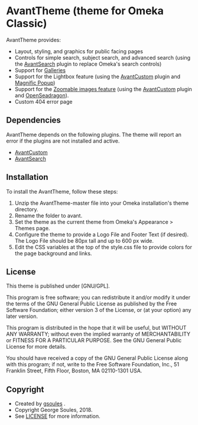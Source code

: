 # AvantTheme (theme for Omeka Classic)

AvantTheme provides:

* Layout, styling, and graphics for public facing pages
* Controls for simple search, subject search, and advanced search (using the [AvantSearch](https://github.com/gsoules/AvantSearch) plugin to replace Omeka's search controls)
* Support for [Galleries](http://swhplibrary.net/archive/gallery/)
* Support for the Lightbox feature (using the [AvantCustom](https://github.com/gsoules/AvantCustom) plugin and [Magnific Popup](https://github.com/dimsemenov/Magnific-Popup/))
* Support for the [Zoomable images feature](http://swhplibrary.net/digitalarchive/find?tags=zoomable&view=4) (using the [AvantCustom](https://github.com/gsoules/AvantCustom) plugin and [OpenSeadragon](https://openseadragon.github.io/)).
* Custom 404 error page

## Dependencies
AvantTheme depends on the following plugins. The theme will report an error if the plugins are not installed and active.

* [AvantCustom](https://github.com/gsoules/AvantCustom)
* [AvantSearch](https://github.com/gsoules/AvantSearch)

## Installation

To install the AvantTheme, follow these steps:

1. Unzip the AvantTheme-master file into your Omeka installation's theme directory.
2. Rename the folder to avant.
3. Set the theme as the current theme from Omeka's Appearance > Themes page.
4. Configure the theme to provide a Logo File and Footer Text (if desired). The Logo File should be 80px tall and up to 600 px wide.
5. Edit the CSS variables at the top of the style.css file to provide colors for the page background and links.

##  License

This theme is published under [GNU/GPL].

This program is free software; you can redistribute it and/or modify it under
the terms of the GNU General Public License as published by the Free Software
Foundation; either version 3 of the License, or (at your option) any later
version.

This program is distributed in the hope that it will be useful, but WITHOUT
ANY WARRANTY; without even the implied warranty of MERCHANTABILITY or FITNESS
FOR A PARTICULAR PURPOSE. See the GNU General Public License for more
details.

You should have received a copy of the GNU General Public License along with
this program; if not, write to the Free Software Foundation, Inc.,
51 Franklin Street, Fifth Floor, Boston, MA 02110-1301 USA.

Copyright
---------

* Created by [gsoules](https://github.com/gsoules) .
* Copyright George Soules, 2018.
* See [LICENSE](https://github.com/gsoules/AvantRelationships/blob/master/LICENSE) for more information.


